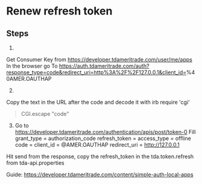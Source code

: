 # Renew refresh token
## Steps
1.
Get Consumer Key from https://developer.tdameritrade.com/user/me/apps
In the browser go To
https://auth.tdameritrade.com/auth?response_type=code&redirect_uri=http%3A%2F%2F127.0.0.1&client_id=<Consumer Key>%40AMER.OAUTHAP

2.
Copy the text in the URL after the code and decode it with irb
require 'cgi'
> CGI.escape "code"

3. Go to https://developer.tdameritrade.com/authentication/apis/post/token-0
Fill
grant_type = authorization_code
refresh_token = <empty>
access_type = offline
code = <from prev step>
client_id = <Consumer Key>@AMER.OAUTHAP
redirect_uri = http://127.0.0.1

Hit send
from the response, copy the refresh_token in the tda.token.refresh from tda-api.properties

Guide: https://developer.tdameritrade.com/content/simple-auth-local-apps
